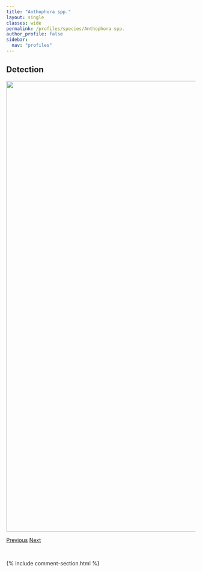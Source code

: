 ```yaml
---
title: "Anthophora spp."
layout: single
classes: wide
permalink: /profiles/species/Anthophora spp.
author_profile: false
sidebar:
  nav: "profiles"
---
```


<h2>Detection</h2>

<a href="/assets/figures/species/Anthophora spp./range-map.png">
<img src="/assets/figures/species/Anthophora spp./range-map.png" height = "1200" width = "800">
</a>

<a href="/profiles/species/Anthophora occidentalis" class="pagination--pager" title="PreviousName">Previous</a> <a href="/profiles/species/Anthophora terminalis" class="pagination--pager" title="NextName">Next</a>

<p>&nbsp;</p>

{% include comment-section.html %}
